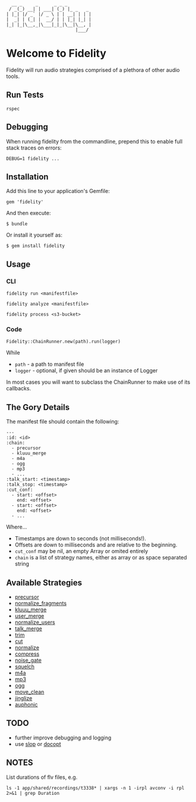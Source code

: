       __ _     _      _ _ _
     / _(_) __| | ___| (_) |_ _   _
    | |_| |/ _` |/ _ \ | | __| | | |
    |  _| | (_| |  __/ | | |_| |_| |
    |_| |_|\__,_|\___|_|_|\__|\__, |
                              |___/
Welcome to Fidelity
===================

Fidelity will run audio strategies comprised of a plethora of other
audio tools.


## Run Tests

    rspec


## Debugging

When running fidelity from the commandline, prepend this to enable
full stack traces on errors:

    DEBUG=1 fidelity ...


## Installation

Add this line to your application's Gemfile:

    gem 'fidelity'

And then execute:

    $ bundle

Or install it yourself as:

    $ gem install fidelity


## Usage

### CLI

    fidelity run <manifestfile>

    fidelity analyze <manifestfile>

    fidelity process <s3-bucket>


### Code

    Fidelity::ChainRunner.new(path).run(logger)

While

* `path` - a path to manifest file
* `logger` - optional, if given should be an instance of Logger

In most cases you will want to subclass the ChainRunner to make use of
its callbacks.


## The Gory Details

The manifest file should contain the following:

    ---
    :id: <id>
    :chain:
      - precursor
      - kluuu_merge
      - m4a
      - ogg
      - mp3
      - ...
    :talk_start: <timestamp>
    :talk_stop: <timestamp>
    :cut_conf:
      - start: <offset>
        end: <offset>
      - start: <offset>
        end: <offset>
      - ...

Where...

* Timestamps are down to seconds (not milliseconds!).
* Offsets are down to milliseconds and are relative to the beginning.
* `cut_conf` may be nil, an empty Array or omited entirely
* `chain` is a list of strategy names, either as array or as space separated string


## Available Strategies

* [precursor](lib/fidelity/strategy/precursor.rb)
* [normalize_fragments](lib/fidelity/strategy/normalize_fragments.rb)
* [kluuu_merge](lib/fidelity/strategy/kluuu_merge.rb)
* [user_merge](lib/fidelity/strategy/user_merge.rb)
* [normalize_users](lib/fidelity/strategy/normalize_users.rb)
* [talk_merge](lib/fidelity/strategy/talk_merge.rb)
* [trim](lib/fidelity/strategy/trim.rb)
* [cut](lib/fidelity/strategy/cut.rb)
* [normalize](lib/fidelity/strategy/normalize.rb)
* [compress](lib/fidelity/strategy/compress.rb)
* [noise_gate](lib/fidelity/strategy/noise_gate.rb)
* [squelch](lib/fidelity/strategy/squelch.rb)
* [m4a](lib/fidelity/strategy/m4a.rb)
* [mp3](lib/fidelity/strategy/mp3.rb)
* [ogg](lib/fidelity/strategy/ogg.rb)
* [move_clean](lib/fidelity/strategy/move_clean.rb)
* [jinglize](lib/fidelity/strategy/jinglize.rb)
* [auphonic](lib/fidelity/strategy/auphonic.rb)


## TODO

* further improve debugging and logging
* use [slop](/leejarvis/slop) or [docopt](/docopt/docopt.rb)

## NOTES

List durations of flv files, e.g.

    ls -1 app/shared/recordings/t3338* | xargs -n 1 -irpl avconv -i rpl 2>&1 | grep Duration
